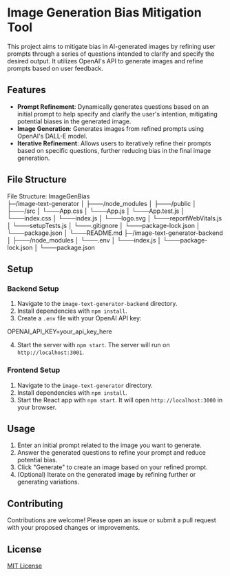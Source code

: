 # Image Generation Bias Mitigation Tool

This project aims to mitigate bias in AI-generated images by refining user prompts through a series of questions intended to clarify and specify the desired output. It utilizes OpenAI's API to generate images and refine prompts based on user feedback.

## Features

- **Prompt Refinement**: Dynamically generates questions based on an initial prompt to help specify and clarify the user's intention, mitigating potential biases in the generated image.
- **Image Generation**: Generates images from refined prompts using OpenAI's DALL-E model.
- **Iterative Refinement**: Allows users to iteratively refine their prompts based on specific questions, further reducing bias in the final image generation.

## File Structure

File Structure:
ImageGenBias\
├─/image-text-generator
│   ├───/node_modules
│   ├───/public
│   ├───/src
│               └───App.css
│               └───App.js
│               └───App.test.js
│               └───index.css
│               └───index.js
│               └───logo.svg
│               └───reportWebVitals.js
│               └───setupTests.js
│   └───.gitignore
│   └───package-lock.json
│   └───package.json
│   └───README.md
├─/image-text-generator-backend
│   ├───/node_modules
│   └───.env
│   └───index.js
│   └───package-lock.json
│   └───package.json


## Setup

### Backend Setup

1. Navigate to the `image-text-generator-backend` directory.
2. Install dependencies with `npm install`.
3. Create a `.env` file with your OpenAI API key:

OPENAI_API_KEY=your_api_key_here

4. Start the server with `npm start`. The server will run on `http://localhost:3001`.

### Frontend Setup

1. Navigate to the `image-text-generator` directory.
2. Install dependencies with `npm install`.
3. Start the React app with `npm start`. It will open `http://localhost:3000` in your browser.

## Usage

1. Enter an initial prompt related to the image you want to generate.
2. Answer the generated questions to refine your prompt and reduce potential bias.
3. Click "Generate" to create an image based on your refined prompt.
4. (Optional) Iterate on the generated image by refining further or generating variations.

## Contributing

Contributions are welcome! Please open an issue or submit a pull request with your proposed changes or improvements.

## License

[MIT License](LICENSE.md)
